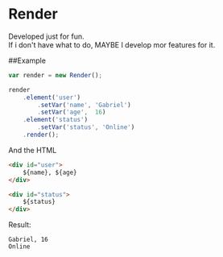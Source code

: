 Render
======
Developed just for fun.<br />
If i don't have what to do, MAYBE I develop mor features for it.

##Example
```js
var render = new Render();

render
    .element('user')
        .setVar('name', 'Gabriel')
        .setVar('age',  16)
    .element('status')
        .setVar('status', 'Online')
    .render();
```

And the HTML
```html
<div id="user">
    ${name}, ${age}
</div>

<div id="status">
    ${status}
</div>
```

Result:
```
Gabriel, 16
Online
```
